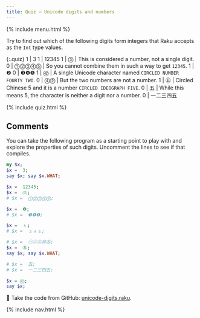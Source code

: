 ```yaml
---
title: Quiz — Unicode digits and numbers
---
```


{% include menu.html %}

Try to find out which of the following digits form integers that Raku accepts as the `Int` type values.

{:.quiz}
1 | 3
1 | 12345
1 | ⓷ | This is considered a number, not a single digit.
0 | ⓵⓶⓷⓸⓹ | So you cannot combine them in such a way to get `12345`.
1 | ❷
0 | ❸❹❺
1 | ㊷ | A single Unicode character named `CIRCLED NUMBER FOURTY TWO`.
0 | ⓸⓶ | But the two numbers are not a number.
1 | ㊄ | Circled Chinese 5 and it is a number `CIRCLED IDEOGRAPH FIVE`.
0 | 五 | While this means 5, the character is neither a digit nor a number.
0 | 一二三四五

{% include quiz.html %}

## Comments

You can take the following program as a starting point to play with and explore the properties of such digits. Uncomment the lines to see if that compiles.

```raku
my $x;
$x =  3;
say $x; say $x.WHAT;

$x =  12345;
$x =  ⓷;
# $x =  ⓵⓶⓷⓸⓹;

$x =  ❷;
# $x =  ❸❹❺;

$x =  ⒌;
# $x =  ⒊⒋⒌;

# $x =  ㊀㊁㊂㊃㊄;
$x =  ㊄;
say $x; say $x.WHAT;

# $x =  五;
# $x =  一二三四五;

$x = ㊷;
say $x;
```

🦋 Take the code from GitHub: [unicode-digits.raku](https://github.com/ash/raku-course/blob/master/essentials/numbers/integers/quiz2/unicode-digits.raku).

{% include nav.html %}
